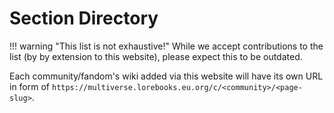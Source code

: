 # Section Directory

!!! warning "This list is not exhaustive!"
    While we accept contributions to the list (by by extension to this website), please expect this to be outdated.

Each community/fandom's wiki added via this website will have its own URL in form of `https://multiverse.lorebooks.eu.org/c/<community>/<page-slug>`.
